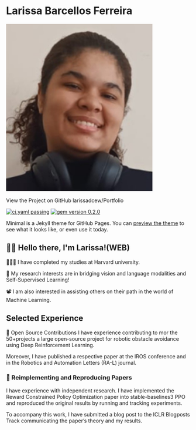 # Larissa Barcellos Ferreira

![Minha foto](Fotolinkedin.png)

View the Project on GitHub
larissadcew/Portfolio

[![ci.yaml passing](https://github.com/pages-themes/minimal/actions/workflows/ci.yaml/badge.svg)](https://github.com/pages-themes/minimal/actions/workflows/ci.yaml) [![gem version 0.2.0](https://badge.fury.io/rb/jekyll-theme-minimal.svg)](https://badge.fury.io/rb/jekyll-theme-minimal)

Minimal is a Jekyll theme for GitHub Pages. You can [preview the theme](http://pages-themes.github.io/minimal) to see what it looks like, or even use it today.

## 👋🏼 Hello there, I'm Larissa!(WEB)

👨🏻‍💻 I have completed my studies at Harvard university.

🔬 My research interests are in bridging vision and language modalities and Self-Supervised Learning!

📽️ I am also interested in assisting others on their path in the world of Machine Learning.
## Selected Experience

🤖 Open Source Contributions
I have experience contributing to mor the 50+projects a large open-source project for robotic obstacle avoidance using Deep Reinforcement Learning.

Moreover, I have published a respective paper at the IROS conference and in the Robotics and Automation Letters (RA-L) journal.

### 📜 Reimplementing and Reproducing Papers

I have experience with independent research. I have implemented the Reward Constrained Policy Optimization paper into stable-baselines3 PPO and reproduced the original results by running and tracking experiments.

To accompany this work, I have submitted a blog post to the ICLR Blogposts Track communicating the paper’s theory and my results.

